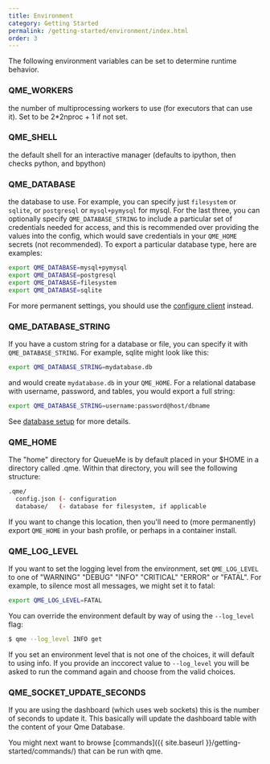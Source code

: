 ```yaml
---
title: Environment
category: Getting Started
permalink: /getting-started/environment/index.html
order: 3
---
```


The following environment variables can be set to determine runtime behavior.

### QME_WORKERS
the number of multiprocessing workers to use (for executors that can use it). Set to be 2*2nproc + 1 if not set.

### QME_SHELL
the default shell for an interactive manager (defaults to ipython, then checks python, and bpython)

### QME_DATABASE

the database to use. For example, you can specify just `filesystem` or `sqlite`, or `postgresql` or `mysql+pymysql` 
for mysql. For the last three, you can optionally specify `QME_DATABASE_STRING` to include a particular
set of credentials needed for access, and this is recommended over providing the values into the config,
which would save credentials in your `QME_HOME` secrets (not recommended). To export a particular
database type, here are examples:

```bash
export QME_DATABASE=mysql+pymysql
export QME_DATABASE=postgresql
export QME_DATABASE=filesystem
export QME_DATABASE=sqlite
```

For more permanent settings, you should use the [configure client](../configure/) instead.

### QME_DATABASE_STRING

If you have a custom string for a database or file, you can specify it with `QME_DATABASE_STRING`.
For example, sqlite might look like this:

```bash
export QME_DATABASE_STRING=mydatabase.db
```
and would create `mydatabase.db` in your `QME_HOME`. For a relational database with
username, password, and tables, you would export a full string:

```bash
export QME_DATABASE_STRING=username:password@host/dbname
```

See [database setup](../configure/index.html#databases) for more details.

### QME_HOME

The "home" directory for QueueMe is by default placed in your $HOME in a directory called .qme.
Within that directory, you will see the following structure:

```bash
.qme/
  config.json (- configuration
  database/   (- database for filesystem, if applicable
```

If you want to change this location, then you'll need to (more permanently) export
`QME_HOME` in your bash profile, or perhaps in a container install.

### QME_LOG_LEVEL

If you want to set the logging level from the environment, set `QME_LOG_LEVEL` to 
one of "WARNING" "DEBUG" "INFO" "CRITICAL" "ERROR" or "FATAL". For example, to silence
most all messages, we might set it to fatal:

```bash
export QME_LOG_LEVEL=FATAL
```

You can override the environment default by way of using the `--log_level` flag:

```bash
$ qme --log_level INFO get
```

If you set an environment level that is not one of the choices, it will default
to using info. If you provide an inccorect value to `--log_level` you will be asked
to run the command again and choose from the valid choices.


### QME_SOCKET_UPDATE_SECONDS

If you are using the dashboard (which uses web sockets) this is the number of
seconds to update it. This basically will update the dashboard table
with the content of your Qme Database.

You might next want to browse [commands]({{ site.baseurl }}/getting-started/commands/) that can
be run with qme.
